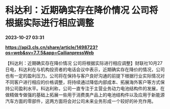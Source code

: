 # 科达利：近期确实存在降价情况 公司将根据实际进行相应调整

**2023-10-27 03:31**

**https://api3.cls.cn/share/article/1498723?os=web&sv=7.7.5&app=CailianpressWeb**

【科达利：近期确实存在降价情况 公司将根据实际进行相应调整】财联社10月27日电，科达利在与机构投资者的电话会议中表示，近期确实存在降价的情况，公司也有一定的盈利压力。公司将在保持与客户良好沟通的前提下根据行业实际情况对不同客户进行相应的价格调整，将持续通过降低内部成本、拓展海外客户等方式保持公司盈利水平。科达利称，公司一直专注于主营业务动力电池结构件的发展，在做精做专做强的基础上拓展一些用于消费类产品上的电池结构件以及应用于新能源汽车方面的零部件，这两方面将会对公司未来业务形成一个较好的补充作用。